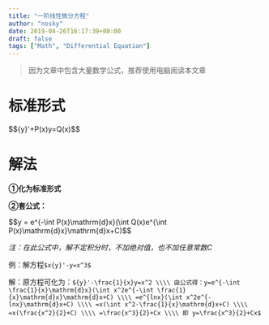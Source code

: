 ```yaml
---
title: "一阶线性微分方程"
author: "nosky"
date: 2019-04-26T16:17:39+08:00
draft: false
tags: ["Math", "Differential Equation"]
---
```

> 因为文章中包含大量数学公式，推荐使用电脑阅读本文章

# 标准形式

<div>$${y}'+P(x)y=Q(x)$$</div>

# 解法

**①化为标准形式**

**②套公式：**

<div>$$y = e^{-\int P(x)\mathrm{d}x}(\int Q(x)e^{\int P(x)\mathrm{d}x}\mathrm{d}x+C)$$</div>

*注：在此公式中，解不定积分时，不加绝对值，也不加任意常数C*

例：解方程`$x{y}'-y=x^3$`

解：原方程可化为：`${y}'-\frac{1}{x}y=x^2 \\\\
                由公式得：y=e^{-\int \frac{1}{x}\mathrm{d}x}(\int x^2e^{-\int \frac{1}{x}\mathrm{d}x}\mathrm{d}x+C) \\\\
                =e^{lnx}(\int x^2e^{-lnx}\mathrm{d}x+C) \\\\
                =x(\int x^2·\frac{1}{x}\mathrm{d}x+C) \\\\
                =x(\frac{x^2}{2}+C) \\\\
                =\frac{x^3}{2}+Cx \\\\
                即 y=\frac{x^3}{2}+Cx$`

